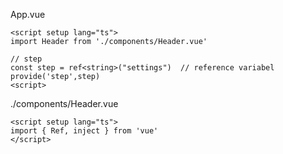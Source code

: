 
App.vue
```vue
<script setup lang="ts">
import Header from './components/Header.vue'

// step
const step = ref<string>("settings")  // reference variabel
provide('step',step)
<script>
```
./components/Header.vue
```vue
<script setup lang="ts">
import { Ref, inject } from 'vue'
</script>
```
